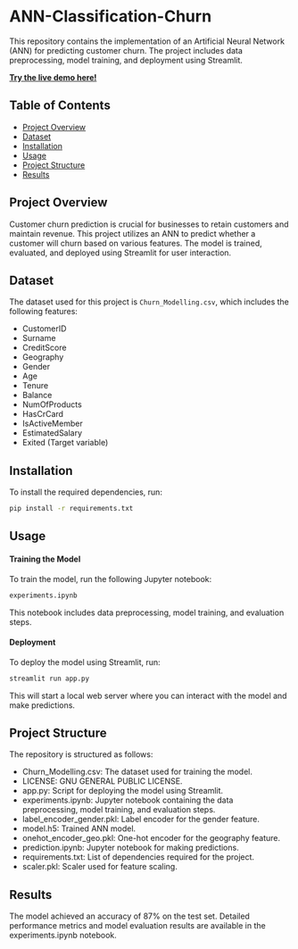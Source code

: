 # ANN-Classification-Churn

This repository contains the implementation of an Artificial Neural Network (ANN) for predicting customer churn. The project includes data preprocessing, model training, and deployment using Streamlit.

**[Try the live demo here!](https://ann-classification-churn-cgemagzs6cxooufbazqcuf.streamlit.app/)**

## Table of Contents

- [Project Overview](#project-overview)
- [Dataset](#dataset)
- [Installation](#installation)
- [Usage](#usage)
- [Project Structure](#project-structure)
- [Results](#results)

## Project Overview

Customer churn prediction is crucial for businesses to retain customers and maintain revenue. This project utilizes an ANN to predict whether a customer will churn based on various features. The model is trained, evaluated, and deployed using Streamlit for user interaction.

## Dataset

The dataset used for this project is `Churn_Modelling.csv`, which includes the following features:

- CustomerID
- Surname
- CreditScore
- Geography
- Gender
- Age
- Tenure
- Balance
- NumOfProducts
- HasCrCard
- IsActiveMember
- EstimatedSalary
- Exited (Target variable)

## Installation

To install the required dependencies, run:

```bash
pip install -r requirements.txt
```

## Usage
#### Training the Model
To train the model, run the following Jupyter notebook:

```bash
experiments.ipynb
```
This notebook includes data preprocessing, model training, and evaluation steps.

#### Deployment
To deploy the model using Streamlit, run:
```bash
streamlit run app.py
```
This will start a local web server where you can interact with the model and make predictions.

## Project Structure
The repository is structured as follows:

- Churn_Modelling.csv: The dataset used for training the model.
- LICENSE: GNU GENERAL PUBLIC LICENSE.
- app.py: Script for deploying the model using Streamlit.
- experiments.ipynb: Jupyter notebook containing the data preprocessing, model training, and evaluation steps.
- label_encoder_gender.pkl: Label encoder for the gender feature.
- model.h5: Trained ANN model.
- onehot_encoder_geo.pkl: One-hot encoder for the geography feature.
- prediction.ipynb: Jupyter notebook for making predictions.
- requirements.txt: List of dependencies required for the project.
- scaler.pkl: Scaler used for feature scaling.
## Results
The model achieved an accuracy of 87% on the test set. Detailed performance metrics and model evaluation results are available in the experiments.ipynb notebook.
